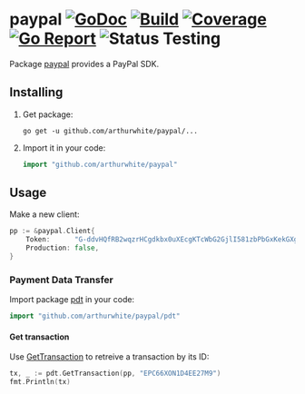 # paypal [![GoDoc](https://godoc.org/github.com/arthurwhite/paypal?status.svg)](https://godoc.org/github.com/arthurwhite/paypal) [![Build](https://travis-ci.org/arthurwhite/paypal.svg?branch=master)](https://travis-ci.org/arthurwhite/paypal) [![Coverage](https://coveralls.io/repos/github/arthurwhite/paypal/badge.svg?branch=master)](https://coveralls.io/github/arthurwhite/paypal?branch=master) [![Go Report](https://goreportcard.com/badge/github.com/arthurwhite/paypal)](https://goreportcard.com/report/github.com/arthurwhite/paypal) ![Status Testing](https://img.shields.io/badge/status-testing-orange.svg)

Package [paypal](https://godoc.org/github.com/arthurwhite/paypal) provides a PayPal SDK.

## Installing

1. Get package:

   ```Shell
   go get -u github.com/arthurwhite/paypal/...
   ````

2. Import it in your code:

   ```Go
   import "github.com/arthurwhite/paypal"
   ```

## Usage

Make a new client:

```Go
pp := &paypal.Client{
	Token:      "G-ddvHQfRB2wqzrHCgdkbx0uXEcgKTcWbG2GjlI581zbPbGxKekGXgyVwU0",
	Production: false,
}
```

### Payment Data Transfer

Import package [pdt](https://godoc.org/github.com/arthurwhite/paypal/pdt) in your code:

```Go
import "github.com/arthurwhite/paypal/pdt"
```

#### Get transaction

Use [GetTransaction](https://godoc.org/github.com/arthurwhite/paypal#paypal.GetTransaction) to retreive a transaction by its ID:

```Go
tx, _ := pdt.GetTransaction(pp, "EPC66XON1D4EE27M9")
fmt.Println(tx)
```
